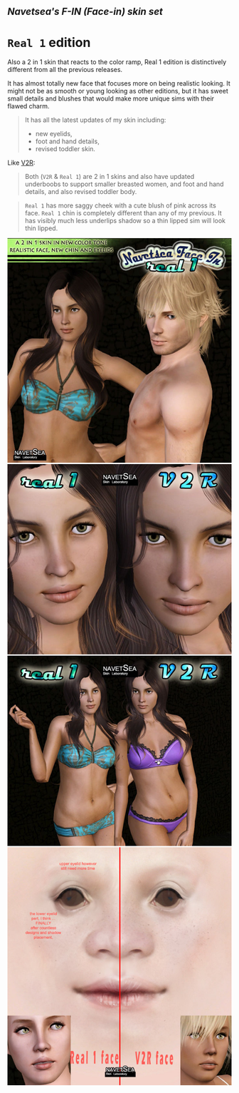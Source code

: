## _Navetsea's F-IN (Face-in) skin set_
# `Real 1` edition

Also a 2 in 1 skin that reacts to the color ramp, Real 1 edition is distinctively different from all the previous releases.

It has almost totally new face that focuses more on being realistic looking. It might not be as smooth or young looking as other editions, but it has sweet small details and blushes that would make more unique sims with their flawed charm.

> It has all the latest updates of my skin including:
> * new eyelids,
> * foot and hand details,
> * revised toddler skin.

Like [V2R](/mods/08%20V2R):
> Both (`V2R` & `Real 1`) are 2 in 1 skins and also have updated underboobs to support smaller breasted women, and foot and hand details, and also revised toddler body.

> `Real 1` has more saggy cheek with a cute blush of pink across its face. `Real 1` chin is completely different than any of my previous. It has visibly much less underlips shadow so a thin lipped sim will look thin lipped.

![Real1-1](/preview-images/09%20Real1.jpg)
![V2R/Real1-1](/preview-images/08%20V2R-Real1-1.jpeg)
![V2R/Real1-2](/preview-images/08%20V2R-Real1-2.jpeg)
![V2R/Real1-3](/preview-images/08%20V2R-Real1-3.jpg)
